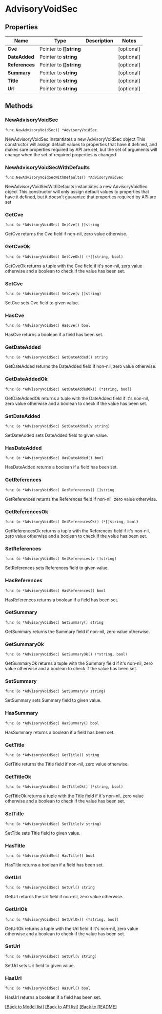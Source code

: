 # AdvisoryVoidSec

## Properties

Name | Type | Description | Notes
------------ | ------------- | ------------- | -------------
**Cve** | Pointer to **[]string** |  | [optional] 
**DateAdded** | Pointer to **string** |  | [optional] 
**References** | Pointer to **[]string** |  | [optional] 
**Summary** | Pointer to **string** |  | [optional] 
**Title** | Pointer to **string** |  | [optional] 
**Url** | Pointer to **string** |  | [optional] 

## Methods

### NewAdvisoryVoidSec

`func NewAdvisoryVoidSec() *AdvisoryVoidSec`

NewAdvisoryVoidSec instantiates a new AdvisoryVoidSec object
This constructor will assign default values to properties that have it defined,
and makes sure properties required by API are set, but the set of arguments
will change when the set of required properties is changed

### NewAdvisoryVoidSecWithDefaults

`func NewAdvisoryVoidSecWithDefaults() *AdvisoryVoidSec`

NewAdvisoryVoidSecWithDefaults instantiates a new AdvisoryVoidSec object
This constructor will only assign default values to properties that have it defined,
but it doesn't guarantee that properties required by API are set

### GetCve

`func (o *AdvisoryVoidSec) GetCve() []string`

GetCve returns the Cve field if non-nil, zero value otherwise.

### GetCveOk

`func (o *AdvisoryVoidSec) GetCveOk() (*[]string, bool)`

GetCveOk returns a tuple with the Cve field if it's non-nil, zero value otherwise
and a boolean to check if the value has been set.

### SetCve

`func (o *AdvisoryVoidSec) SetCve(v []string)`

SetCve sets Cve field to given value.

### HasCve

`func (o *AdvisoryVoidSec) HasCve() bool`

HasCve returns a boolean if a field has been set.

### GetDateAdded

`func (o *AdvisoryVoidSec) GetDateAdded() string`

GetDateAdded returns the DateAdded field if non-nil, zero value otherwise.

### GetDateAddedOk

`func (o *AdvisoryVoidSec) GetDateAddedOk() (*string, bool)`

GetDateAddedOk returns a tuple with the DateAdded field if it's non-nil, zero value otherwise
and a boolean to check if the value has been set.

### SetDateAdded

`func (o *AdvisoryVoidSec) SetDateAdded(v string)`

SetDateAdded sets DateAdded field to given value.

### HasDateAdded

`func (o *AdvisoryVoidSec) HasDateAdded() bool`

HasDateAdded returns a boolean if a field has been set.

### GetReferences

`func (o *AdvisoryVoidSec) GetReferences() []string`

GetReferences returns the References field if non-nil, zero value otherwise.

### GetReferencesOk

`func (o *AdvisoryVoidSec) GetReferencesOk() (*[]string, bool)`

GetReferencesOk returns a tuple with the References field if it's non-nil, zero value otherwise
and a boolean to check if the value has been set.

### SetReferences

`func (o *AdvisoryVoidSec) SetReferences(v []string)`

SetReferences sets References field to given value.

### HasReferences

`func (o *AdvisoryVoidSec) HasReferences() bool`

HasReferences returns a boolean if a field has been set.

### GetSummary

`func (o *AdvisoryVoidSec) GetSummary() string`

GetSummary returns the Summary field if non-nil, zero value otherwise.

### GetSummaryOk

`func (o *AdvisoryVoidSec) GetSummaryOk() (*string, bool)`

GetSummaryOk returns a tuple with the Summary field if it's non-nil, zero value otherwise
and a boolean to check if the value has been set.

### SetSummary

`func (o *AdvisoryVoidSec) SetSummary(v string)`

SetSummary sets Summary field to given value.

### HasSummary

`func (o *AdvisoryVoidSec) HasSummary() bool`

HasSummary returns a boolean if a field has been set.

### GetTitle

`func (o *AdvisoryVoidSec) GetTitle() string`

GetTitle returns the Title field if non-nil, zero value otherwise.

### GetTitleOk

`func (o *AdvisoryVoidSec) GetTitleOk() (*string, bool)`

GetTitleOk returns a tuple with the Title field if it's non-nil, zero value otherwise
and a boolean to check if the value has been set.

### SetTitle

`func (o *AdvisoryVoidSec) SetTitle(v string)`

SetTitle sets Title field to given value.

### HasTitle

`func (o *AdvisoryVoidSec) HasTitle() bool`

HasTitle returns a boolean if a field has been set.

### GetUrl

`func (o *AdvisoryVoidSec) GetUrl() string`

GetUrl returns the Url field if non-nil, zero value otherwise.

### GetUrlOk

`func (o *AdvisoryVoidSec) GetUrlOk() (*string, bool)`

GetUrlOk returns a tuple with the Url field if it's non-nil, zero value otherwise
and a boolean to check if the value has been set.

### SetUrl

`func (o *AdvisoryVoidSec) SetUrl(v string)`

SetUrl sets Url field to given value.

### HasUrl

`func (o *AdvisoryVoidSec) HasUrl() bool`

HasUrl returns a boolean if a field has been set.


[[Back to Model list]](../README.md#documentation-for-models) [[Back to API list]](../README.md#documentation-for-api-endpoints) [[Back to README]](../README.md)


